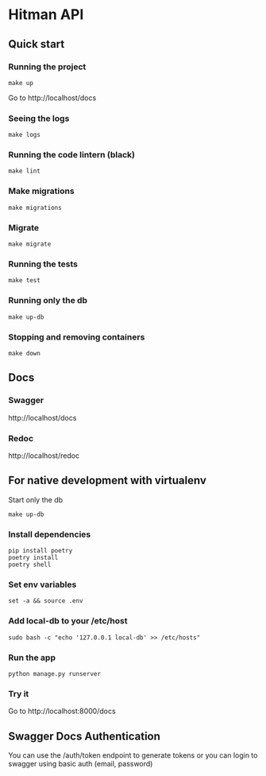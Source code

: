 # Hitman API

## Quick start

### Running the project
```console
make up
```

Go to http://localhost/docs
### Seeing the logs
```console
make logs
```
### Running the code lintern (black)
```console
make lint
```
### Make migrations
```console
make migrations
```
### Migrate
```console
make migrate
```
### Running the tests
```console
make test
```
### Running only the db
```console
make up-db
```
### Stopping and removing containers
```console
make down
```

## Docs
### Swagger
http://localhost/docs
### Redoc
http://localhost/redoc

## For native development with virtualenv
Start only the db
```console
make up-db
```
### Install dependencies
```console
pip install poetry
poetry install
poetry shell
```
### Set env variables
```console
set -a && source .env
```
### Add local-db to your /etc/host
```console
sudo bash -c "echo '127.0.0.1 local-db' >> /etc/hosts"
```
### Run the app
```console
python manage.py runserver
```
### Try it
Go to http://localhost:8000/docs

## Swagger Docs Authentication

You can use the /auth/token endpoint to generate tokens or you can login to swagger using basic auth (email, password)
